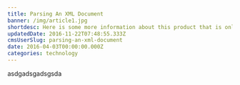```yaml
---
title: Parsing An XML Document
banner: /img/article1.jpg
shortdesc: Here is some more information about this product that is only revealed once clicked on.
updatedDate: 2016-11-22T07:48:55.333Z
cmsUserSlug: parsing-an-xml-document
date: 2016-04-03T00:00:00.000Z
categories: technology
---
```


asdgadsgadsgsda